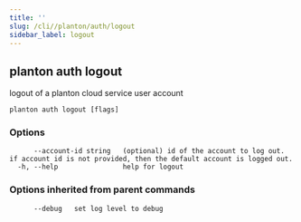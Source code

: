 ```yaml
---
title: ''
slug: /cli//planton/auth/logout
sidebar_label: logout
---
```

## planton auth logout

logout of a planton cloud service user account

```
planton auth logout [flags]
```

### Options

```
      --account-id string   (optional) id of the account to log out. if account id is not provided, then the default account is logged out.
  -h, --help                help for logout
```

### Options inherited from parent commands

```
      --debug   set log level to debug
```

